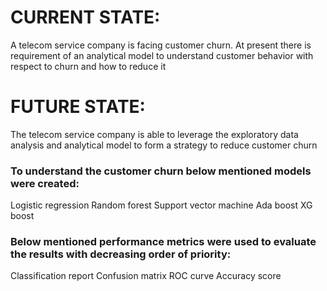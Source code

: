 

# CURRENT STATE:
A telecom service company is facing customer churn. At present there is requirement of an analytical model to understand customer behavior with respect to churn and  how to reduce it

# FUTURE STATE:
The telecom service company is able to leverage the exploratory data analysis and analytical model to form a strategy to reduce customer churn



### To understand the customer churn below mentioned models were created:
Logistic regression
Random forest
Support vector machine
Ada boost
XG boost


### Below mentioned performance metrics were used to evaluate the results with decreasing order of priority:
Classification report
Confusion matrix
ROC curve
Accuracy score
